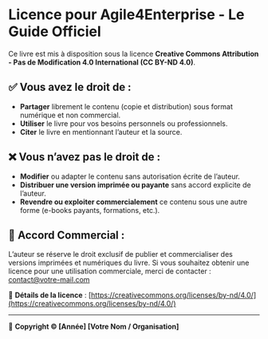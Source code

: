 # Licence pour Agile4Enterprise - Le Guide Officiel

Ce livre est mis à disposition sous la licence **Creative Commons Attribution - Pas de Modification 4.0 International (CC BY-ND 4.0)**. 

## ✅ Vous avez le droit de :
- **Partager** librement le contenu (copie et distribution) sous format numérique et non commercial.
- **Utiliser** le livre pour vos besoins personnels ou professionnels.
- **Citer** le livre en mentionnant l’auteur et la source.

## ❌ Vous n’avez pas le droit de :
- **Modifier** ou adapter le contenu sans autorisation écrite de l’auteur.
- **Distribuer une version imprimée ou payante** sans accord explicite de l’auteur.
- **Revendre ou exploiter commercialement** ce contenu sous une autre forme (e-books payants, formations, etc.).

## 📌 Accord Commercial :
L’auteur se réserve le droit exclusif de publier et commercialiser des versions imprimées et numériques du livre. Si vous souhaitez obtenir une licence pour une utilisation commerciale, merci de contacter : [contact@votre-mail.com](mailto:contact@votre-mail.com)

📖 **Détails de la licence** : [https://creativecommons.org/licenses/by-nd/4.0/](https://creativecommons.org/licenses/by-nd/4.0/)

---

📌 **Copyright © [Année] [Votre Nom / Organisation]**
